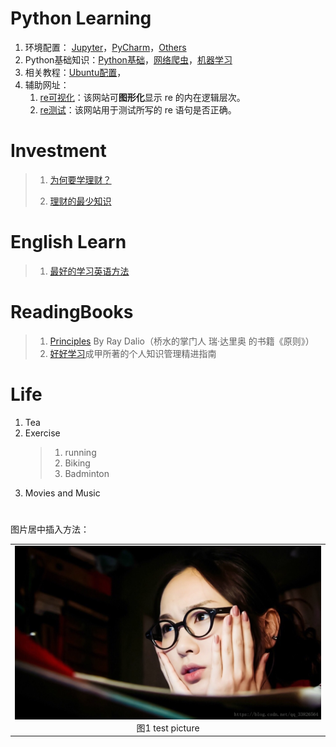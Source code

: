 
# Python Learning
1. 环境配置： [Jupyter](1-jupyter-set.md)，[PyCharm](2-pycharm-install.md)，[Others](3-others.md)
2. Python基础知识：[Python基础](./Python/PythonBasicKnowledge.md)，[网络爬虫](5-spider-learn.md)，[机器学习](6-machine-learn.md)
3. 相关教程：[Ubuntu配置]()，
4. 辅助网址：
    1. [re可视化](https://regexper.com/)：该网站可**图形化**显示 re 的内在逻辑层次。
    2. [re测试](https://regex101.com/)：该网站用于测试所写的 re 语句是否正确。
#
#
# Investment
> 1. [为何要学理财？]()
> 
> 2. [理财的最少知识]()
#
#
# English Learn
> 1. [最好的学习英语方法]()
#
#
# ReadingBooks
> 1. [Principles](./Books/Principles_By_RayDalio.md) By Ray Dalio（桥水的掌门人 瑞·达里奥 的书籍《原则》）
> 2. [好好学习](./Books/StudyWell_by_chengJia.md)成甲所著的个人知识管理精进指南
#
#
# Life
1. Tea
2. Exercise
    > 1. running
    > 2. Biking
    > 3. Badminton
3. Movies and Music
#


图片居中插入方法：
<table>
    <tr>
        <td>
        <center>
        <img src="./Pictures/test01.jpg" />
        </center>
        <center>
        图1 test picture
        </center>
        </td> 
    <tr>
</table>
